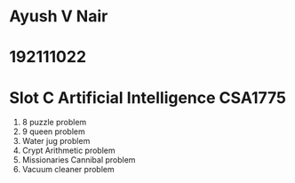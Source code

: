 # Ayush V Nair
# 192111022
# Slot C Artificial Intelligence CSA1775

1. 8 puzzle problem
2. 9 queen problem
3. Water jug problem
4. Crypt Arithmetic problem
5. Missionaries Cannibal problem
6. Vacuum cleaner problem
